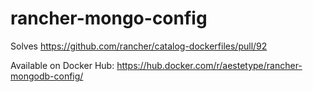 # rancher-mongo-config

Solves https://github.com/rancher/catalog-dockerfiles/pull/92

Available on Docker Hub: https://hub.docker.com/r/aestetype/rancher-mongodb-config/
